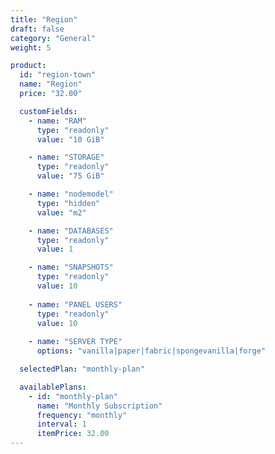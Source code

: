 ```yaml
---
title: "Region"
draft: false
category: "General"
weight: 5

product:
  id: "region-town"
  name: "Region"
  price: "32.00"

  customFields:
    - name: "RAM"
      type: "readonly"
      value: "10 GiB"

    - name: "STORAGE"
      type: "readonly"
      value: "75 GiB"

    - name: "nodemodel"
      type: "hidden"
      value: "m2"

    - name: "DATABASES"
      type: "readonly"
      value: 1

    - name: "SNAPSHOTS"
      type: "readonly"
      value: 10
      
    - name: "PANEL USERS"
      type: "readonly"
      value: 10
      
    - name: "SERVER TYPE"
      options: "vanilla|paper|fabric|spongevanilla|forge"

  selectedPlan: "monthly-plan"

  availablePlans:
    - id: "monthly-plan"
      name: "Monthly Subscription"
      frequency: "monthly"
      interval: 1
      itemPrice: 32.00
---
```

